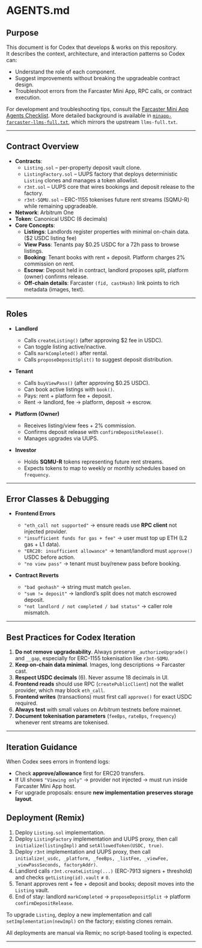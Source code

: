 # AGENTS.md

## Purpose
This document is for Codex that develops & works on this repository.  
It describes the context, architecture, and interaction patterns so Codex can:
- Understand the role of each component.
- Suggest improvements without breaking the upgradeable contract design.
- Troubleshoot errors from the Farcaster Mini App, RPC calls, or contract execution.

For development and troubleshooting tips, consult the [Farcaster Mini App Agents Checklist](https://miniapps.farcaster.xyz/docs/guides/agents-checklist). More detailed background is available in [`minapp-farcaster-llms-full.txt`](./minapp-farcaster-llms-full.txt), which mirrors the upstream `llms-full.txt`.

---

## Contract Overview
- **Contracts**:
  - `Listing.sol` – per-property deposit vault clone.
  - `ListingFactory.sol` – UUPS factory that deploys deterministic `Listing` clones and manages a token allowlist.
  - `r3nt.sol` – UUPS core that wires bookings and deposit release to the factory.
  - `r3nt-SQMU.sol` – ERC-1155 tokenises future rent streams (SQMU-R) while remaining upgradeable.
- **Network**: Arbitrum One
- **Token**: Canonical USDC (6 decimals)
- **Core Concepts**:
  - **Listings**: Landlords register properties with minimal on-chain data. ($2 USDC listing fee)
  - **View Pass**: Tenants pay $0.25 USDC for a 72h pass to browse listings.
  - **Booking**: Tenant books with rent + deposit. Platform charges 2% commission on rent.
  - **Escrow**: Deposit held in contract, landlord proposes split, platform (owner) confirms release.
  - **Off-chain details**: Farcaster `(fid, castHash)` link points to rich metadata (images, text).

---

## Roles
- **Landlord**  
  - Calls `createListing()` (after approving $2 fee in USDC).  
  - Can toggle listing active/inactive.  
  - Calls `markCompleted()` after rental.  
  - Calls `proposeDepositSplit()` to suggest deposit distribution.  

- **Tenant**  
  - Calls `buyViewPass()` (after approving $0.25 USDC).  
  - Can book active listings with `book()`.  
  - Pays: rent + platform fee + deposit.  
  - Rent → landlord, fee → platform, deposit → escrow.  

- **Platform (Owner)**
  - Receives listing/view fees + 2% commission.
  - Confirms deposit release with `confirmDepositRelease()`.
  - Manages upgrades via UUPS.

- **Investor**
  - Holds **SQMU-R** tokens representing future rent streams.
  - Expects tokens to map to weekly or monthly schedules based on `frequency`.

---

## Error Classes & Debugging
- **Frontend Errors**  
  - `"eth_call not supported"` → ensure reads use **RPC client** not injected provider.  
  - `"insufficient funds for gas + fee"` → user must top up ETH (L2 gas + L1 data).  
  - `"ERC20: insufficient allowance"` → tenant/landlord must `approve()` USDC before action.  
  - `"no view pass"` → tenant must buy/renew pass before booking.

- **Contract Reverts**  
  - `"bad geohash"` → string must match `geolen`.  
  - `"sum != deposit"` → landlord’s split does not match escrowed deposit.  
  - `"not landlord / not completed / bad status"` → caller role mismatch.  

---

## Best Practices for Codex Iteration
1. **Do not remove upgradeability**. Always preserve `_authorizeUpgrade()` and `__gap`, especially for ERC-1155 tokenisation like `r3nt-SQMU`.
2. **Keep on-chain data minimal**. Images, long descriptions → Farcaster cast.
3. **Respect USDC decimals** (6). Never assume 18 decimals in UI.
4. **Frontend reads** should use RPC (`createPublicClient`) not the wallet provider, which may block `eth_call`.
5. **Frontend writes** (transactions) must first call `approve()` for exact USDC required.
6. **Always test** with small values on Arbitrum testnets before mainnet.
7. **Document tokenisation parameters** (`feeBps`, `rateBps`, `frequency`) whenever rent streams are tokenised.

---

## Iteration Guidance
When Codex sees errors in frontend logs:
- Check **approve/allowance** first for ERC20 transfers.
- If UI shows `"Viewing only"` → provider not injected → must run inside Farcaster Mini App host.
- For upgrade proposals: ensure **new implementation preserves storage layout**.

## Deployment (Remix)
1. Deploy `Listing.sol` implementation.
2. Deploy `ListingFactory` implementation and UUPS proxy, then call `initialize(listingImpl)` and `setAllowedToken(USDC, true)`.
3. Deploy `r3nt` implementation and UUPS proxy, then call `initialize(_usdc, _platform, _feeBps, _listFee, _viewFee, _viewPassSeconds, factoryAddr)`.
4. Landlord calls `r3nt.createListing(...)` (ERC-7913 signers + threshold) and checks `getListing(id).vault` ≠ `0`.
5. Tenant approves rent + fee + deposit and books; deposit moves into the `Listing` vault.
6. End of stay: landlord `markCompleted` → `proposeDepositSplit` → platform `confirmDepositRelease`.

To upgrade `Listing`, deploy a new implementation and call `setImplementation(newImpl)` on the factory; existing clones remain.

All deployments are manual via Remix; no script-based tooling is expected.

---


